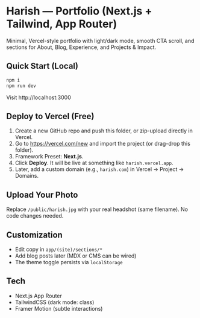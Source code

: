 # Harish — Portfolio (Next.js + Tailwind, App Router)

Minimal, Vercel-style portfolio with light/dark mode, smooth CTA scroll, and sections for About, Blog, Experience, and Projects & Impact.

## Quick Start (Local)
```bash
npm i
npm run dev
```
Visit http://localhost:3000

## Deploy to Vercel (Free)
1. Create a new GitHub repo and push this folder, or zip-upload directly in Vercel.
2. Go to https://vercel.com/new and import the project (or drag-drop this folder).
3. Framework Preset: **Next.js**.
4. Click **Deploy**. It will be live at something like `harish.vercel.app`.
5. Later, add a custom domain (e.g., `harish.com`) in Vercel -> Project -> Domains.

## Upload Your Photo
Replace `/public/harish.jpg` with your real headshot (same filename). No code changes needed.

## Customization
- Edit copy in `app/(site)/sections/*`
- Add blog posts later (MDX or CMS can be wired)
- The theme toggle persists via `localStorage`

## Tech
- Next.js App Router
- TailwindCSS (dark mode: class)
- Framer Motion (subtle interactions)
